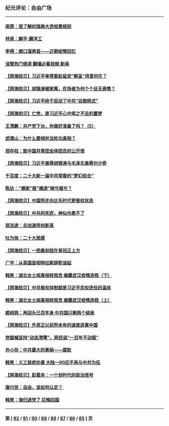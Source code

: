 ### 纪元评论：自由广场
---
#### [雨莲：我了解的瑞典大选投票规则](../../pages/nsc993/n13856085.md?11010330) 
#### [林泉：躺平·磨洋工](../../pages/nsc993/n13856111.md?11010330) 
#### [李得：顺口溜两首——近期疫情回忆](../../pages/nsc993/n13856105.md?11010330) 
#### [油管热门频道 翻墙必看视频 新闻](ok?11010330)
#### [【网海拾贝】习近平率常委赴延安“朝圣”用意何在？](../../pages/nsc993/n13855969.md?11010330) 
#### [【网海拾贝】胡锦涛被架离，在场者为何个个目无表情？](../../pages/nsc993/n13855661.md?11010330) 
#### [【网海拾贝】习近平终于启动了中共“自毁程式”](../../pages/nsc993/n13855241.md?11010330) 
#### [【网海拾贝】亡党，是习近平心中挥之不去的噩梦](../../pages/nsc993/n13854204.md?11010330) 
#### [王清鹏：共产党下台，你做好准备了吗？（5）](../../pages/nsc993/n13853768.md?11010330) 
#### [武德山：为什么要倾听法轮功真相？](../../pages/nsc993/n13853119.md?11010330) 
#### [郑存柱：致中国共青团全体团员的公开信](../../pages/nsc993/n13852864.md?11010330) 
#### [【网海拾贝】习近平羞辱胡锦涛与毛泽东羞辱刘少奇](../../pages/nsc993/n13852778.md?11010330) 
#### [千百度：二十大新一届中共常委的“梦幻组合”](../../pages/nsc993/n13852328.md?11010330) 
#### [陈达：“裸架”报“裸退”祸兮福兮？](../../pages/nsc993/n13852366.md?11010330) 
#### [【网海拾贝】中国将走向比毛时代更极权状态](../../pages/nsc993/n13851715.md?11010330) 
#### [【网海拾贝】中共的死症，神仙也救不了](../../pages/nsc993/n13851413.md?11010330) 
#### [郑法途：总加速师创新高](../../pages/nsc993/n13851576.md?11010330) 
#### [吐为快：二十大观感](../../pages/nsc993/n13851456.md?11010330) 
#### [【网海拾贝】一把悬剑挂在皇冠正上方](../../pages/nsc993/n13851183.md?11010330) 
#### [广宇：从英国首相特拉斯辞职谈起](../../pages/nsc993/n13850804.md?11010330) 
#### [韩笑：湖北女士闻真相转观念 揭露武汉疫情造假（下）](../../pages/nsc993/n13850769.md?11010330) 
#### [【网海拾贝】中共极权体制就是习近平恋权连任的温床](../../pages/nsc993/n13850760.md?11010330) 
#### [韩笑：湖北女士闻真相转观念 揭露武汉疫情造假（上）](../../pages/nsc993/n13850176.md?11010330) 
#### [颜纯钩：再回头已百年身 中共国只剩两个结局](../../pages/nsc993/n13850207.md?11010330) 
#### [【网海拾贝】外资正以前所未有的速度逃离中国](../../pages/nsc993/n13849728.md?11010330) 
#### [党媒喊坚持“动态清零”，网民讽“一百年不动摇”](../../pages/nsc993/n13848552.md?11010330) 
#### [许小存：中共最大的奥秘——腐败](../../pages/nsc993/n13848635.md?11010330) 
#### [韩笑：义工慈悲劝善 大陆一90后不再与中共为伍](../../pages/nsc993/n13848520.md?11010330) 
#### [【网海拾贝】彭载舟：一个划时代的政治信号](../../pages/nsc993/n13847854.md?11010330) 
#### [唐付民：自由，该如何认定？ ](../../pages/nsc993/n13847800.md?11010330) 
#### [韩笑：海归退党了 后悔回国](../../pages/nsc993/n13846872.md?11010330) 

---
#### 第 [ [92](./92.md?11010330) / [91](./91.md?11010330) / [90](./90.md?11010330) / [89](./89.md?11010330) / [88](./88.md?11010330) / [87](./87.md?11010330) / [86](./86.md?11010330) / [85](./85.md?11010330) ] 页
